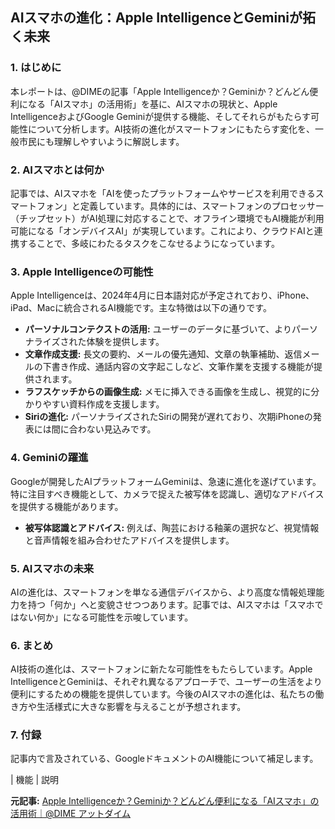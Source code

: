 ## AIスマホの進化：Apple IntelligenceとGeminiが拓く未来

### 1. はじめに

本レポートは、@DIMEの記事「Apple Intelligenceか？Geminiか？どんどん便利になる「AIスマホ」の活用術」を基に、AIスマホの現状と、Apple IntelligenceおよびGoogle Geminiが提供する機能、そしてそれらがもたらす可能性について分析します。AI技術の進化がスマートフォンにもたらす変化を、一般市民にも理解しやすいように解説します。

### 2. AIスマホとは何か

記事では、AIスマホを「AIを使ったプラットフォームやサービスを利用できるスマートフォン」と定義しています。具体的には、スマートフォンのプロセッサー（チップセット）がAI処理に対応することで、オフライン環境でもAI機能が利用可能になる「オンデバイスAI」が実現しています。これにより、クラウドAIと連携することで、多岐にわたるタスクをこなせるようになっています。

### 3. Apple Intelligenceの可能性

Apple Intelligenceは、2024年4月に日本語対応が予定されており、iPhone、iPad、Macに統合されるAI機能です。主な特徴は以下の通りです。

* **パーソナルコンテクストの活用:** ユーザーのデータに基づいて、よりパーソナライズされた体験を提供します。
* **文章作成支援:** 長文の要約、メールの優先通知、文章の執筆補助、返信メールの下書き作成、通話内容の文字起こしなど、文筆作業を支援する機能が提供されます。
* **ラフスケッチからの画像生成:** メモに挿入できる画像を生成し、視覚的に分かりやすい資料作成を支援します。
* **Siriの進化:** パーソナライズされたSiriの開発が遅れており、次期iPhoneの発表には間に合わない見込みです。

### 4. Geminiの躍進

Googleが開発したAIプラットフォームGeminiは、急速に進化を遂げています。特に注目すべき機能として、カメラで捉えた被写体を認識し、適切なアドバイスを提供する機能があります。

* **被写体認識とアドバイス:** 例えば、陶芸における釉薬の選択など、視覚情報と音声情報を組み合わせたアドバイスを提供します。

### 5. AIスマホの未来

AIの進化は、スマートフォンを単なる通信デバイスから、より高度な情報処理能力を持つ「何か」へと変貌させつつあります。記事では、AIスマホは「スマホではない何か」になる可能性を示唆しています。

### 6. まとめ

AI技術の進化は、スマートフォンに新たな可能性をもたらしています。Apple IntelligenceとGeminiは、それぞれ異なるアプローチで、ユーザーの生活をより便利にするための機能を提供しています。今後のAIスマホの進化は、私たちの働き方や生活様式に大きな影響を与えることが予想されます。

### 7. 付録

記事内で言及されている、GoogleドキュメントのAI機能について補足します。

| 機能 | 説明 

**元記事:** [Apple Intelligenceか？Geminiか？どんどん便利になる「AIスマホ」の活用術｜@DIME アットダイム](https://dime.jp/genre/1938699/)
